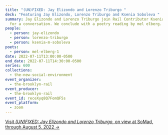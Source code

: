```yaml
---
title: "(UN)FIXED: Jay Elizondo and Lorenzo Triburgo "
deck: "Featuring Jay Elizondo, Lorenzo Triburgo and Ksenia Soboleva "
summary: Jay Elizondo and Lorenzo Triburgo join Rail Contributor Ksenia Soboleva
  for a conversation. We conclude with a poetry reading by mel elberg.
people:
  - person: jay-elizondo
  - person: lorenzo-triburgo
  - person: ksenia-m-soboleva
poets:
  - person: mel-elberg-1
date: 2022-07-11T13:00:00-0500
end_date: 2022-07-11T14:30:00-0500
series: 600
collections:
  - the-new-social-environment
event_organizer:
  - the-brooklyn-rail
event_producer:
  - the-brooklyn-rail
event_id: receXyq8Q7FomQF5s
event_platform:
  - zoom
---
```

[Visit *(UN)FIXED: Jay Elizondo and Lorenzo Triburgo*, on view at SoMad, through August 5, 2022 →](https://somad.nyc/exhibitions/unfixed)